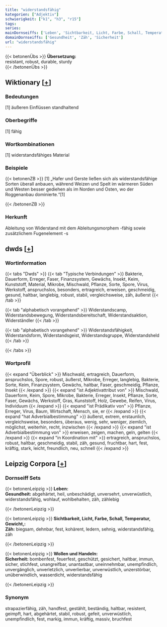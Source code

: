```yaml
---
title: "widerstandsfähig"
kategorien: ["Adjektiv"]
schwierigkeit: ["k1", "h3", "r15"]
tags:
series:
mainDornseiffs: ['Leben', 'Sichtbarkeit, Licht, Farbe, Schall, Temperatur, Gewicht,', 'Wollen und Handeln']
domainDornseiffs: ['Gesundheit', 'Zäh', 'Sicherheit']
url: "widerstandsfähig"
---
```


{{< betonenÜbs >}}
**Übersetzung:**  
resistant, robust, durable, sturdy  
{{< /betonenÜbs >}}

## Wiktionary [[+](https://de.wiktionary.org/wiki/widerstandsfähig)]

### Bedeutungen
[1] äußeren Einflüssen standhaltend  

### Oberbegriffe
[1] fähig  

### Wortkombinationen
[1] widerstandsfähiges Material  

### Beispiele
{{< betonenZB >}}
[1] „Hafer und Gerste ließen sich als widerstandsfähige Sorten überall anbauen, während Weizen und Spelt im wärmeren Süden und Westen besser gediehen als im Norden und Osten, wo der Roggenanbau dominierte.“[1]  

{{< /betonenZB >}}
### Herkunft
Ableitung von Widerstand mit dem Ableitungsmorphem -fähig sowie zusätzlichem Fugenelement -s  



## dwds [[+](https://www.dwds.de/wb/widerstandsfähig)]

### Wortinformation
{{< tabs "Dwds" >}}
{{< tab "Typische Verbindungen" >}}
Bakterie, Dauerform, Erreger, Faser, Finanzsystem, Gewächs, Insekt, Keim, Kunststoff, Material, Mikrobe, Mischwald, Pflanze, Sorte, Spore, Virus, Werkstoff, anspruchslos, besonders, ertragreich, erweisen, geschmeidig, gesund, haltbar, langlebig, robust, stabil, vergleichsweise, zäh, äußerst
{{< /tab >}}

{{< tab "alphabetisch vorangehend" >}}
Widerstandscamp, Widerstandsbewegung, Widerstandsbereitschaft, Widerstandsaktion, Widerständler
{{< /tab >}}

{{< tab "alphabetisch vorangehend" >}}
Widerstandsfähigkeit, Widerstandsform, Widerstandsgeist, Widerstandsgruppe, Widerstandsheld
{{< /tab >}}

{{< /tabs >}}

### Wortprofil
{{< expand "Überblick" >}} Mischwald, ertragreich, Dauerform, anspruchslos, Spore, robust, äußerst, Mikrobe, Erreger, langlebig, Bakterie, Sorte, Keim, Finanzsystem, Gewächs, haltbar, Faser, geschmeidig, Pflanze, Insekt {{< /expand >}}
{{< expand "ist Adjektivattribut von" >}} Mischwald, Dauerform, Keim, Spore, Mikrobe, Bakterie, Erreger, Insekt, Pflanze, Sorte, Faser, Gewächs, Werkstoff, Gras, Kunststoff, Holz, Gewebe, Reifen, Virus, Individuum {{< /expand >}}
{{< expand "ist Prädikativ von" >}} Pflanze, Erreger, Virus, Baum, Wirtschaft, Mensch, sie, er {{< /expand >}}
{{< expand "hat Adverbialbestimmung" >}} äußerst, extrem, erstaunlich, vergleichsweise, besonders, überaus, wenig, sehr, weniger, ziemlich, möglichst, weiterhin, recht, inzwischen {{< /expand >}}
{{< expand "ist Adverbialbestimmung von" >}} erweisen, zeigen, machen, geln, gelten {{< /expand >}}
{{< expand "in Koordination mit" >}} ertragreich, anspruchslos, robust, haltbar, geschmeidig, stabil, zäh, gesund, fruchtbar, hart, fest, kräftig, stark, leicht, freundlich, neu, schnell {{< /expand >}}

## Leipzig Corpora [[+](https://corpora.uni-leipzig.de/en/res?word=widerstandsfähig&corpusId=deu_newscrawl-public_2018)]

### Dornseiff Sets
{{< betonenLeipzig >}}
**Leben:**  
**Gesundheit:** abgehärtet, heil, unbeschädigt, unversehrt, unverwüstlich, widerstandsfähig, wohlauf, wohlbehalten, zäh, zählebig  

{{< /betonenLeipzig >}}


{{< betonenLeipzig >}}
**Sichtbarkeit, Licht, Farbe, Schall, Temperatur, Gewicht,:**  
**Zäh:** biegsam, dehnbar, fest, kohärent, ledern, sehnig, widerstandsfähig, zäh  

{{< /betonenLeipzig >}}


{{< betonenLeipzig >}}
**Wollen und Handeln:**  
**Sicherheit:** bombenfest, feuerfest, geschützt, gesichert, haltbar, immun, sicher, stichfest, unangreifbar, unantastbar, uneinnehmbar, unempfindlich, unvergänglich, unverletzlich, unverlierbar, unverwüstlich, unzerstörbar, unüberwindlich, wasserdicht, widerstandsfähig  

{{< /betonenLeipzig >}}

### Synonym
strapazierfähig, zäh, handfest, gestählt, beständig, haltbar, resistent, geimpft, hart, abgehärtet, stabil, robust, gefeit, unverwüstlich, unempfindlich, fest, markig, immun, kräftig, massiv, bruchfest

